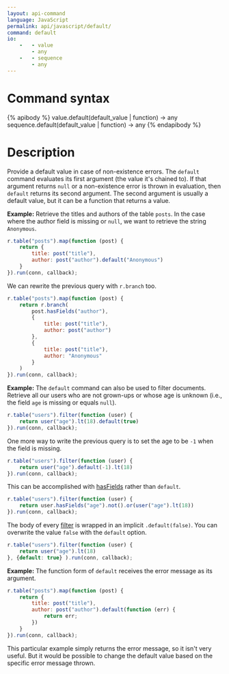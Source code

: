 ```yaml
---
layout: api-command
language: JavaScript
permalink: api/javascript/default/
command: default
io:
    -   - value
        - any
    -   - sequence
        - any
---
```


# Command syntax #

{% apibody %}
value.default(default_value | function) &rarr; any
sequence.default(default_value | function) &rarr; any
{% endapibody %}

# Description #

Provide a default value in case of non-existence errors. The `default` command evaluates its first argument (the value it's chained to). If that argument returns `null` or a non-existence error is thrown in evaluation, then `default` returns its second argument. The second argument is usually a default value, but it can be a function that returns a value.

__Example:__ Retrieve the titles and authors of the table `posts`.
In the case where the author field is missing or `null`, we want to retrieve the string
`Anonymous`.

```js
r.table("posts").map(function (post) {
    return {
        title: post("title"),
        author: post("author").default("Anonymous")
    }
}).run(conn, callback);
```

We can rewrite the previous query with `r.branch` too.

```js
r.table("posts").map(function (post) {
    return r.branch(
        post.hasFields("author"),
        {
            title: post("title"),
            author: post("author")
        },
        {
            title: post("title"),
            author: "Anonymous" 
        }
    )
}).run(conn, callback);
```

__Example:__ The `default` command can also be used to filter documents. Retrieve all our users who are not grown-ups or whose age is unknown
(i.e., the field `age` is missing or equals `null`).

```js
r.table("users").filter(function (user) {
    return user("age").lt(18).default(true)
}).run(conn, callback);
```

One more way to write the previous query is to set the age to be `-1` when the
field is missing.

```js
r.table("users").filter(function (user) {
    return user("age").default(-1).lt(18)
}).run(conn, callback);
```

This can be accomplished with [hasFields](/api/javascript/has_fields/) rather than `default`.

```js
r.table("users").filter(function (user) {
    return user.hasFields("age").not().or(user("age").lt(18))
}).run(conn, callback);
```

The body of every [filter](/api/javascript/filter/) is wrapped in an implicit `.default(false)`. You can overwrite the value `false` with the `default` option.

```js
r.table("users").filter(function (user) {
    return user("age").lt(18)
}, {default: true} ).run(conn, callback);
```

__Example:__ The function form of `default` receives the error message as its argument.

```js
r.table("posts").map(function (post) {
    return {
        title: post("title"),
        author: post("author").default(function (err) {
            return err;
        })
    }
}).run(conn, callback);
```

This particular example simply returns the error message, so it isn't very useful. But it would be possible to change the default value based on the specific error message thrown.
